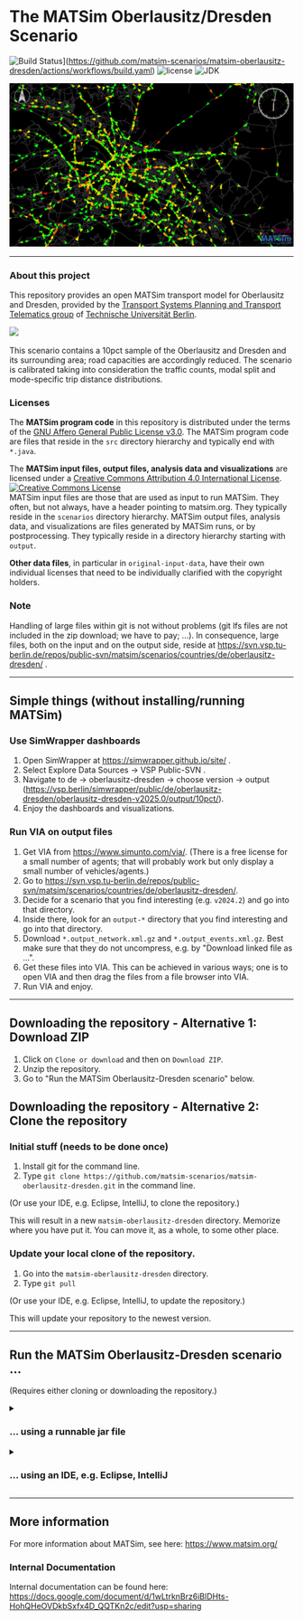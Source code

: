 # The MATSim Oberlausitz/Dresden Scenario

![Build Status](https://github.com/matsim-scenarios/matsim-oberlausitz-dresden/actions/workflows/build.yaml/badge.svg)](https://github.com/matsim-scenarios/matsim-oberlausitz-dresden/actions/workflows/build.yaml)
![license](https://img.shields.io/github/license/matsim-scenarios/matsim-oberlausitz-dresden.svg)
![JDK](https://img.shields.io/badge/JDK-17+-green.svg)


![MATSim network and agents](visualization.png "MATSim network and agents")


----

### About this project

This repository provides an open MATSim transport model for Oberlausitz and Dresden, provided by the [Transport Systems Planning and Transport Telematics group](https://www.vsp.tu-berlin.de) of [Technische Universität Berlin](http://www.tu-berlin.de).

<a rel="TU Berlin" href="https://www.vsp.tu-berlin.de"><img src="https://svn.vsp.tu-berlin.de/repos/public-svn/ueber_uns/logo/TU_BERLIN_Logo_Lang_RGB_SR_rot.svg" width="25%"/></a>

This scenario contains a 10pct sample of the Oberlausitz and Dresden and its surrounding area; road capacities are accordingly reduced. The scenario is calibrated taking into consideration the traffic counts, modal split and mode-specific trip distance distributions.

### Licenses

The **MATSim program code** in this repository is distributed under the terms of the [GNU Affero General Public License v3.0](https://www.gnu.org/licenses/agpl-3.0.html.en). The MATSim program code are files that reside in the `src` directory hierarchy and typically end with `*.java`.

The **MATSim input files, output files, analysis data and visualizations** are licensed under a <a rel="license" href="http://creativecommons.org/licenses/by/4.0/">Creative Commons Attribution 4.0 International License</a>.
<a rel="license" href="http://creativecommons.org/licenses/by/4.0/"><img alt="Creative Commons License" style="border-width:0" src="https://i.creativecommons.org/l/by/4.0/80x15.png" /></a><br /> MATSim input files are those that are used as input to run MATSim. They often, but not always, have a header pointing to matsim.org. They typically reside in the `scenarios` directory hierarchy. MATSim output files, analysis data, and visualizations are files generated by MATSim runs, or by postprocessing.  They typically reside in a directory hierarchy starting with `output`.

**Other data files**, in particular in `original-input-data`, have their own individual licenses that need to be individually clarified with the copyright holders.

### Note

Handling of large files within git is not without problems (git lfs files are not included in the zip download; we have to pay; ...).  In consequence, large files, both on the input and on the output side, reside at https://svn.vsp.tu-berlin.de/repos/public-svn/matsim/scenarios/countries/de/oberlausitz-dresden/ .

----
## Simple things (without installing/running MATSim)

### Use SimWrapper dashboards

1. Open SimWrapper at https://simwrapper.github.io/site/ .
1. Select Explore Data Sources -> VSP Public-SVN .
1. Navigate to de -> oberlausitz-dresden -> choose version -> output (https://vsp.berlin/simwrapper/public/de/oberlausitz-dresden/oberlausitz-dresden-v2025.0/output/10pct/).
1. Enjoy the dashboards and visualizations.

### Run VIA on output files

1. Get VIA from https://www.simunto.com/via/.  (There is a free license for a small number of agents; that will probably work but only display a small number of vehicles/agents.)
1. Go to https://svn.vsp.tu-berlin.de/repos/public-svn/matsim/scenarios/countries/de/oberlausitz-dresden/.
1. Decide for a scenario that you find interesting (e.g. `v2024.2`) and go into that directory.
1. Inside there, look for an `output-*` directory that you find interesting and go into that directory.
1. Download `*.output_network.xml.gz` and `*.output_events.xml.gz`.  Best make sure that they do not uncompress, e.g. by "Download linked file as ...".
1. Get these files into VIA.  This can be achieved in various ways; one is to open VIA and then drag the files from a file browser into VIA.
1. Run VIA and enjoy.

----

## Downloading the repository - Alternative 1: Download ZIP

1. Click on `Clone or download` and then on `Download ZIP`.
1. Unzip the repository.
1. Go to "Run the MATSim Oberlausitz-Dresden scenario" below.

## Downloading the repository - Alternative 2: Clone the repository

### Initial stuff (needs to be done once)

1. Install git for the command line.
1. Type `git clone https://github.com/matsim-scenarios/matsim-oberlausitz-dresden.git` in the command line.

(Or use your IDE, e.g. Eclipse, IntelliJ, to clone the repository.)

This will result in a new `matsim-oberlausitz-dresden` directory.  Memorize where you have put it.  You can move it, as a whole, to some other place.

### Update your local clone of the repository.

1. Go into the `matsim-oberlausitz-dresden` directory.
1. Type `git pull`

(Or use your IDE, e.g. Eclipse, IntelliJ, to update the repository.)

This will update your repository to the newest version.

----
## Run the MATSim Oberlausitz-Dresden scenario ...

(Requires either cloning or downloading the repository.)

<details><summary>

### ... using a runnable jar file
</summary>

1. Depending on the version of matsim-lausitz you have selected, you might have to create the jar file yourself.
    1. You can build an executable jar-file by executing one of the following commands in the top directory.
       This will download all necessary dependencies (it might take a while the first time it is run) and dump the jar into the top directory.
        1. `./mvnw clean package -DskipTests=true`
        1. or on Windows: `mvnw.cmd clean package -DskipTests=true`

1. Double-click on that .jar file (in a file system browser). Alternatively, try opening it with the following command:``
   java -jar [FILENAME].jar
   ``
1. A simple GUI should open.
1. In the GUI, click on the "Choose" button for configuration file.  Navigate to one of the `input` directories and load one of the configuration files.
1. Increase memory in the GUI.
1. Press the "Start MATSim" button.  This should run MATSim.  Note that MATSim accepts URLs as filenames in its config, so while the config files are part of the git repo, running them will pull additional material from our server.
1. "Open" the output directory.  You can drag files into VIA as was already done above.
1. "Edit..." (in the GUI) the config file.  Re-run MATSim.

</details>
<details><summary>

### ... using an IDE, e.g. Eclipse, IntelliJ
</summary>

1. Set up the project in your IDE.
1. Make sure the project is configured as maven project.
1. Run the JAVA class [OberlausitzDresdenScenario.java](src%2Fmain%2Fjava%2Forg%2Fmatsim%2Frun%2FOberlausitzDresdenScenario.java).
1. "Open" the output directory.  You can drag files into VIA as was already done above.
1. Edit the config file or adjust the run class. Re-run MATSim.
</details>

---
## More information

For more information about MATSim, see here: https://www.matsim.org/

### Internal Documentation
Internal documentation can be found here:
https://docs.google.com/document/d/1wLtrknBrz6iBlDHts-HohQHeOVDkbSxfx4D_QQTKn2c/edit?usp=sharing